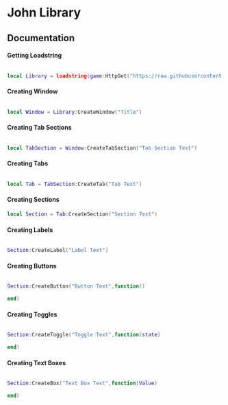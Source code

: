 # John Library

## Documentation

#### Getting Loadstring

```lua

local Library = loadstring(game:HttpGet("https://raw.githubusercontent.com/JohnBardot/JohnLib/main/JohnLib.lua"))()

```

#### Creating Window

```lua

local Window = Library:CreateWindow("Title")

```
#### Creating Tab Sections

```lua

local TabSection = Window:CreateTabSection("Tab Section Text")

```

#### Creating Tabs

```lua

local Tab = TabSection:CreateTab("Tab Text")

```
#### Creating Sections
```lua
local Section = Tab:CreateSection("Section Text")
```
#### Creating Labels

```lua

Section:CreateLabel("Label Text")

```

#### Creating Buttons

```lua

Section:CreateButton("Button Text",function()

end)

```

#### Creating Toggles

```lua

Section:CreateToggle("Toggle Text",function(state)

end)

```

#### Creating Text Boxes

```lua

Section:CreateBox("Text Box Text",function(Value)

end)

```
